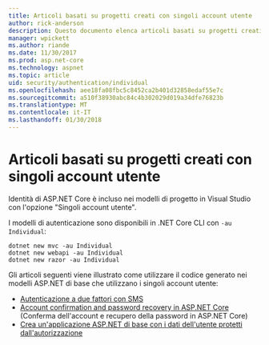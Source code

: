 ```yaml
---
title: Articoli basati su progetti creati con singoli account utente
author: rick-anderson
description: Questo documento elenca articoli basati su progetti creati con singoli account utente.
manager: wpickett
ms.author: riande
ms.date: 11/30/2017
ms.prod: asp.net-core
ms.technology: aspnet
ms.topic: article
uid: security/authentication/individual
ms.openlocfilehash: aee18fa08fbc5c8452ca2b401d32858edaf55e7c
ms.sourcegitcommit: a510f38930abc84c4b302029d019a34dfe76823b
ms.translationtype: MT
ms.contentlocale: it-IT
ms.lasthandoff: 01/30/2018
---
```

# <a name="articles-based-on-projects-created-with-individual-user-accounts"></a>Articoli basati su progetti creati con singoli account utente

Identità di ASP.NET Core è incluso nei modelli di progetto in Visual Studio con l'opzione "Singoli account utente".

I modelli di autenticazione sono disponibili in .NET Core CLI con `-au Individual`:

```console
dotnet new mvc -au Individual
dotnet new webapi -au Individual
dotnet new razor -au Individual
```

Gli articoli seguenti viene illustrato come utilizzare il codice generato nei modelli ASP.NET di base che utilizzano i singoli account utente:

* [Autenticazione a due fattori con SMS](xref:security/authentication/2fa)
* [Account confirmation and password recovery in ASP.NET Core](xref:security/authentication/accconfirm) (Conferma dell'account e recupero della password in ASP.NET Core)
* [Crea un'applicazione ASP.NET di base con i dati dell'utente protetti dall'autorizzazione](xref:security/authorization/secure-data)
